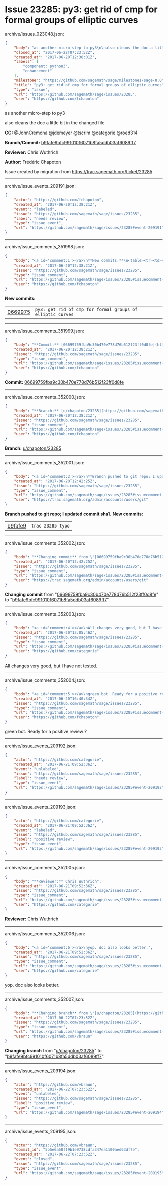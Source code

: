 # Issue 23285: py3: get rid of cmp for formal groups of elliptic curves

archive/issues_023048.json:
```json
{
    "body": "as another micro-step to py3\n\nalso cleans the doc a little bit in the changed file\n\n**CC:**  @JohnCremona @jdemeyer @tscrim @categorie @roed314\n\n**Branch/Commit:** [b9fafe9bfc991010f6071b8fa5ddb03af6089ff7](https://github.com/sagemath/sagetrac-mirror/commit/b9fafe9bfc991010f6071b8fa5ddb03af6089ff7)\n\n**Reviewer:** Chris Wuthrich\n\n**Author:** Fr\u00e9d\u00e9ric Chapoton\n\nIssue created by migration from https://trac.sagemath.org/ticket/23285\n\n",
    "closed_at": "2017-06-22T07:23:52Z",
    "created_at": "2017-06-20T12:38:01Z",
    "labels": [
        "component: python3",
        "enhancement"
    ],
    "milestone": "https://github.com/sagemath/sage/milestones/sage-8.0",
    "title": "py3: get rid of cmp for formal groups of elliptic curves",
    "type": "issue",
    "url": "https://github.com/sagemath/sage/issues/23285",
    "user": "https://github.com/fchapoton"
}
```
as another micro-step to py3

also cleans the doc a little bit in the changed file

**CC:**  @JohnCremona @jdemeyer @tscrim @categorie @roed314

**Branch/Commit:** [b9fafe9bfc991010f6071b8fa5ddb03af6089ff7](https://github.com/sagemath/sagetrac-mirror/commit/b9fafe9bfc991010f6071b8fa5ddb03af6089ff7)

**Reviewer:** Chris Wuthrich

**Author:** Frédéric Chapoton

Issue created by migration from https://trac.sagemath.org/ticket/23285





---

archive/issue_events_209191.json:
```json
{
    "actor": "https://github.com/fchapoton",
    "created_at": "2017-06-20T12:38:21Z",
    "event": "labeled",
    "issue": "https://github.com/sagemath/sage/issues/23285",
    "label": "needs review",
    "type": "issue_event",
    "url": "https://github.com/sagemath/sage/issues/23285#event-209191"
}
```



---

archive/issue_comments_351998.json:
```json
{
    "body": "<a id='comment:1'></a>\n**New commits:**\n<table><tr><td><a href=\"https://github.com/sagemath/sagetrac-mirror/commit/06699759fba9c30b470e778d76b512f23ff0d8fe\">0669975</a></td><td><code>py3: get rid of cmp for formal groups of elliptic curves</code></td></tr></table>\n",
    "created_at": "2017-06-20T12:38:21Z",
    "issue": "https://github.com/sagemath/sage/issues/23285",
    "type": "issue_comment",
    "url": "https://github.com/sagemath/sage/issues/23285#issuecomment-351998",
    "user": "https://github.com/fchapoton"
}
```

<a id='comment:1'></a>
**New commits:**
<table><tr><td><a href="https://github.com/sagemath/sagetrac-mirror/commit/06699759fba9c30b470e778d76b512f23ff0d8fe">0669975</a></td><td><code>py3: get rid of cmp for formal groups of elliptic curves</code></td></tr></table>




---

archive/issue_comments_351999.json:
```json
{
    "body": "**Commit:** [06699759fba9c30b470e778d76b512f23ff0d8fe](https://github.com/sagemath/sagetrac-mirror/commit/06699759fba9c30b470e778d76b512f23ff0d8fe)",
    "created_at": "2017-06-20T12:38:21Z",
    "issue": "https://github.com/sagemath/sage/issues/23285",
    "type": "issue_comment",
    "url": "https://github.com/sagemath/sage/issues/23285#issuecomment-351999",
    "user": "https://github.com/fchapoton"
}
```

**Commit:** [06699759fba9c30b470e778d76b512f23ff0d8fe](https://github.com/sagemath/sagetrac-mirror/commit/06699759fba9c30b470e778d76b512f23ff0d8fe)



---

archive/issue_comments_352000.json:
```json
{
    "body": "**Branch:** [u/chapoton/23285](https://github.com/sagemath/sagetrac-mirror/tree/u/chapoton/23285)",
    "created_at": "2017-06-20T12:38:21Z",
    "issue": "https://github.com/sagemath/sage/issues/23285",
    "type": "issue_comment",
    "url": "https://github.com/sagemath/sage/issues/23285#issuecomment-352000",
    "user": "https://github.com/fchapoton"
}
```

**Branch:** [u/chapoton/23285](https://github.com/sagemath/sagetrac-mirror/tree/u/chapoton/23285)



---

archive/issue_comments_352001.json:
```json
{
    "body": "<a id='comment:2'></a>\n**Branch pushed to git repo; I updated commit sha1.** **New commits:**\n<table><tr><td><a href=\"https://github.com/sagemath/sagetrac-mirror/commit/b9fafe9bfc991010f6071b8fa5ddb03af6089ff7\">b9fafe9</a></td><td><code>trac 23285 typo</code></td></tr></table>\n",
    "created_at": "2017-06-20T12:42:25Z",
    "issue": "https://github.com/sagemath/sage/issues/23285",
    "type": "issue_comment",
    "url": "https://github.com/sagemath/sage/issues/23285#issuecomment-352001",
    "user": "https://trac.sagemath.org/admin/accounts/users/git"
}
```

<a id='comment:2'></a>
**Branch pushed to git repo; I updated commit sha1.** **New commits:**
<table><tr><td><a href="https://github.com/sagemath/sagetrac-mirror/commit/b9fafe9bfc991010f6071b8fa5ddb03af6089ff7">b9fafe9</a></td><td><code>trac 23285 typo</code></td></tr></table>




---

archive/issue_comments_352002.json:
```json
{
    "body": "**Changing commit** from \"[06699759fba9c30b470e778d76b512f23ff0d8fe](https://github.com/sagemath/sagetrac-mirror/commit/06699759fba9c30b470e778d76b512f23ff0d8fe)\" to \"[b9fafe9bfc991010f6071b8fa5ddb03af6089ff7](https://github.com/sagemath/sagetrac-mirror/commit/b9fafe9bfc991010f6071b8fa5ddb03af6089ff7)\".",
    "created_at": "2017-06-20T12:42:25Z",
    "issue": "https://github.com/sagemath/sage/issues/23285",
    "type": "issue_comment",
    "url": "https://github.com/sagemath/sage/issues/23285#issuecomment-352002",
    "user": "https://trac.sagemath.org/admin/accounts/users/git"
}
```

**Changing commit** from "[06699759fba9c30b470e778d76b512f23ff0d8fe](https://github.com/sagemath/sagetrac-mirror/commit/06699759fba9c30b470e778d76b512f23ff0d8fe)" to "[b9fafe9bfc991010f6071b8fa5ddb03af6089ff7](https://github.com/sagemath/sagetrac-mirror/commit/b9fafe9bfc991010f6071b8fa5ddb03af6089ff7)".



---

archive/issue_comments_352003.json:
```json
{
    "body": "<a id='comment:4'></a>\nAll changes very good, but I have not tested.",
    "created_at": "2017-06-20T13:05:46Z",
    "issue": "https://github.com/sagemath/sage/issues/23285",
    "type": "issue_comment",
    "url": "https://github.com/sagemath/sage/issues/23285#issuecomment-352003",
    "user": "https://github.com/categorie"
}
```

<a id='comment:4'></a>
All changes very good, but I have not tested.



---

archive/issue_comments_352004.json:
```json
{
    "body": "<a id='comment:5'></a>\ngreen bot. Ready for a positive review ?",
    "created_at": "2017-06-20T16:40:34Z",
    "issue": "https://github.com/sagemath/sage/issues/23285",
    "type": "issue_comment",
    "url": "https://github.com/sagemath/sage/issues/23285#issuecomment-352004",
    "user": "https://github.com/fchapoton"
}
```

<a id='comment:5'></a>
green bot. Ready for a positive review ?



---

archive/issue_events_209192.json:
```json
{
    "actor": "https://github.com/categorie",
    "created_at": "2017-06-21T09:52:36Z",
    "event": "unlabeled",
    "issue": "https://github.com/sagemath/sage/issues/23285",
    "label": "needs review",
    "type": "issue_event",
    "url": "https://github.com/sagemath/sage/issues/23285#event-209192"
}
```



---

archive/issue_events_209193.json:
```json
{
    "actor": "https://github.com/categorie",
    "created_at": "2017-06-21T09:52:36Z",
    "event": "labeled",
    "issue": "https://github.com/sagemath/sage/issues/23285",
    "label": "positive review",
    "type": "issue_event",
    "url": "https://github.com/sagemath/sage/issues/23285#event-209193"
}
```



---

archive/issue_comments_352005.json:
```json
{
    "body": "**Reviewer:** Chris Wuthrich",
    "created_at": "2017-06-21T09:52:36Z",
    "issue": "https://github.com/sagemath/sage/issues/23285",
    "type": "issue_comment",
    "url": "https://github.com/sagemath/sage/issues/23285#issuecomment-352005",
    "user": "https://github.com/categorie"
}
```

**Reviewer:** Chris Wuthrich



---

archive/issue_comments_352006.json:
```json
{
    "body": "<a id='comment:6'></a>\nyop. doc also looks better.",
    "created_at": "2017-06-21T09:52:36Z",
    "issue": "https://github.com/sagemath/sage/issues/23285",
    "type": "issue_comment",
    "url": "https://github.com/sagemath/sage/issues/23285#issuecomment-352006",
    "user": "https://github.com/categorie"
}
```

<a id='comment:6'></a>
yop. doc also looks better.



---

archive/issue_comments_352007.json:
```json
{
    "body": "**Changing branch** from \"[u/chapoton/23285](https://github.com/sagemath/sagetrac-mirror/tree/u/chapoton/23285)\" to \"[b9fafe9bfc991010f6071b8fa5ddb03af6089ff7](https://github.com/sagemath/sagetrac-mirror/commit/b9fafe9bfc991010f6071b8fa5ddb03af6089ff7)\".",
    "created_at": "2017-06-22T07:23:52Z",
    "issue": "https://github.com/sagemath/sage/issues/23285",
    "type": "issue_comment",
    "url": "https://github.com/sagemath/sage/issues/23285#issuecomment-352007",
    "user": "https://github.com/vbraun"
}
```

**Changing branch** from "[u/chapoton/23285](https://github.com/sagemath/sagetrac-mirror/tree/u/chapoton/23285)" to "[b9fafe9bfc991010f6071b8fa5ddb03af6089ff7](https://github.com/sagemath/sagetrac-mirror/commit/b9fafe9bfc991010f6071b8fa5ddb03af6089ff7)".



---

archive/issue_events_209194.json:
```json
{
    "actor": "https://github.com/vbraun",
    "created_at": "2017-06-22T07:23:52Z",
    "event": "unlabeled",
    "issue": "https://github.com/sagemath/sage/issues/23285",
    "label": "positive review",
    "type": "issue_event",
    "url": "https://github.com/sagemath/sage/issues/23285#event-209194"
}
```



---

archive/issue_events_209195.json:
```json
{
    "actor": "https://github.com/vbraun",
    "commit_id": "5b5e6a50ff9b1e9738cdfa347ea1100aed63df7e",
    "created_at": "2017-06-22T07:23:52Z",
    "event": "closed",
    "issue": "https://github.com/sagemath/sage/issues/23285",
    "type": "issue_event",
    "url": "https://github.com/sagemath/sage/issues/23285#event-209195"
}
```
